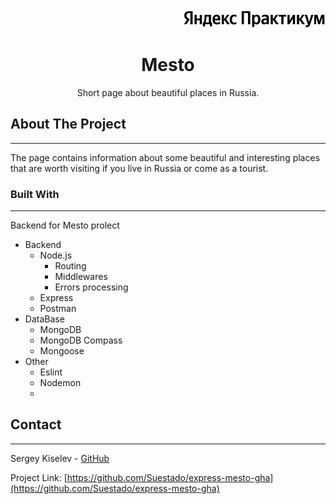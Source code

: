 <a name="readme-top"></a>

<div align="right">
  <a href="https://practicum.yandex.ru">
    <img src="https://github.com/Suestado/how-to-learn/raw/main/images/logo_place_header.svg" alt="Yandex Praktikum" width="228" height="32">
  </a>

<h1 align="center">Mesto</h1>

  <p align="center">
    Short page about beautiful places in Russia.
  </p>
</div>


## About The Project
____

The page contains information about some beautiful and interesting places that are worth visiting if you live in Russia or come as a tourist.



### Built With
____

Backend for Mesto prolect

* Backend
  * Node.js
    * Routing
    * Middlewares
    * Errors processing
  * Express
  * Postman
* DataBase
  * MongoDB
  * MongoDB Compass
  * Mongoose
* Other
  * Eslint
  * Nodemon
  *


## Contact
____

Sergey Kiselev - [GitHub](https://github.com/Suestado)

Project Link: [https://github.com/Suestado/express-mesto-gha](https://github.com/Suestado/express-mesto-gha)
